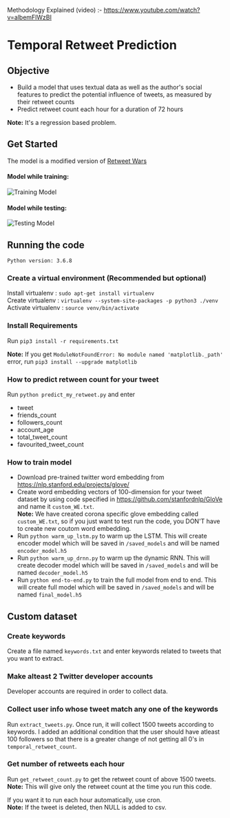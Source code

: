 Methodology Explained (video) :- https://www.youtube.com/watch?v=albemFlWzBI

# Temporal Retweet Prediction

## Objective

- Build a model that uses textual data as well as the author's social features to predict the potential influence of tweets, as
measured by their retweet counts
- Predict retweet count each hour for a duration of 72 hours

**Note:** It's a regression based problem.

## Get Started

The model is a modified version of [Retweet Wars](https://www.cs.unc.edu/~mbansal/papers/retweetwars-wacv18.pdf)

#### Model while training:

![Training Model]()

#### Model while testing:

![Testing Model]()

## Running the code

`Python version: 3.6.8`

### Create a virtual environment (Recommended but optional)
Install virtualenv  : `sudo apt-get install virtualenv` </br>
Create virtualenv   : `virtualenv --system-site-packages -p python3 ./venv` </br>
Activate virtualenv : `source venv/bin/activate` </br>

### Install Requirements
Run `pip3 install -r requirements.txt`

**Note:** If you get `ModuleNotFoundError: No module named 'matplotlib._path'` error, run `pip3 install --upgrade matplotlib`

### How to predict retween count for your tweet
Run `python predict_my_retweet.py` and enter 
- tweet
- friends_count
- followers_count
- account_age
- total_tweet_count
- favourited_tweet_count 

### How to train model 
- Download pre-trained twitter word embedding from https://nlp.stanford.edu/projects/glove/
- Create word embedding vectors of 100-dimension for your tweet dataset by using code specified in https://github.com/stanfordnlp/GloVe and name it `custom_WE.txt`. </br>
   **Note:** We have created corona specific glove embedding called `custom_WE.txt`, so if you just want to test run the code, you DON'T have to 
   create new coutom word embedding.
- Run `python warm_up_lstm.py` to warm up the LSTM. This will create encoder model which will be saved in `/saved_models` and will be named 
   `encoder_model.h5`
- Run `python warm_up_drnn.py` to warm up the dynamic RNN. This will create decoder model which will be saved in `/saved_models` and will be 
   named `decoder_model.h5`
- Run `python end-to-end.py` to train the full model from end to end. This will create full model which will be saved in `/saved_models` and 
   will be named `final_model.h5`

## Custom dataset

### Create keywords
Create a file named `keywords.txt` and enter keywords related to tweets that you want to extract.

### Make alteast 2 Twitter developer accounts
Developer accounts are required in order to collect data.

### Collect user info whose tweet match any one of the keywords
Run `extract_tweets.py`. Once run, it will collect 1500 tweets according to keywords. I added an additional condition that the user should 
have atleast 100 followers so that there is a greater change of not getting all 0's in `temporal_retweet_count`.

### Get number of retweets each hour
Run `get_retweet_count.py` to get the retweet count of above 1500 tweets. </br>
**Note:** This will give only the retweet count at the time you run this code. </br>

If you want it to run each hour automatically, use cron. </br>
**Note:** If the tweet is deleted, then NULL is added to csv. </br>